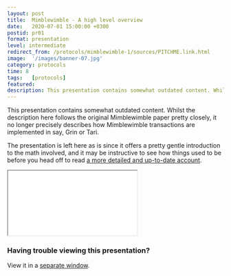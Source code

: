 ```yaml
---
layout: post
title:  Mimblewimble - A high level overview
date:   2020-07-01 15:00:00 +0300
postid: pr01
format: presentation
level: intermediate
redirect_from: /protocols/mimblewimble-1/sources/PITCHME.link.html
image:  '/images/banner-07.jpg'
category: protocols
time: 8
tags:   [protocols]
featured:
description: This presentation contains somewhat outdated content. Whilst the description here follows the original Mimblewimble paper pretty closely, it no longer precisely describes how Mimblewimble transactions are implemented in say, Grin or Tari.
---
```


<div class="note warning">

This presentation contains somewhat outdated content. Whilst the description here follows the original Mimblewimble
paper pretty closely, it no longer precisely describes how Mimblewimble transactions are implemented in say, Grin or
Tari.

The presentation is left here as is since it offers a pretty gentle introduction to the math involved, and it may be
instructive to see how things used to be before you head off to read <a href="/protocols/mimblewimble-transactions-explained">a more detailed and
up-to-date account</a>.

</div>

<iframe class="tlu-iframe" src="/images/mimblewimble-1/PITCHME.html"></iframe>

### Having trouble viewing this presentation?

View it in a [separate window](/images/mimblewimble-1/PITCHME.html).
